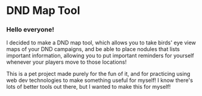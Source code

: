 # DND Map Tool
### Hello everyone!

I decided to make a DND map tool, which allows you to take birds' eye view maps of your DND campaigns, and be able to place nodules that lists important information, allowing you to put important reminders for yourself whenever your players move to those locations! 

This is a pet project made purely for the fun of it, and for practicing using web dev technologies to make something useful for myself! I know there's lots of better tools out there, but I wanted to make this for myself!
